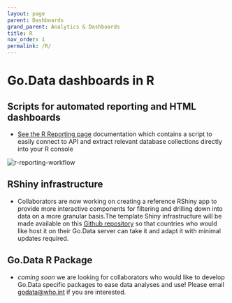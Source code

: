 ```yaml
---
layout: page
parent: Dashboards
grand_parent: Analytics & Dashboards
title: R
nav_order: 1
permalink: /R/
---
```


# Go.Data dashboards in R

## Scripts for automated reporting and HTML dashboards
- [See the R Reporting page](https://github.com/WorldHealthOrganization/godata/blob/master/analytics/r-reporting) documentation which contains a script to easily connect to API and extract relevant database collections directly into your R console 

![r-reporting-workflow](../assets/R_reporting_workflow.PNG)

## RShiny infrastructure
- Collaborators are now working on creating a reference RShiny app to provide more interactive components for filtering and drilling down into data on a more granular basis.The template Shiny infrastructure will be made available on this [Github repository](https://github.com/WorldHealthOrganization/godata/blob/master/analytics/r-shiny) so that countries who would like host it on their Go.Data server can take it and adapt it with minimal updates required.

## Go.Data R Package
- _coming soon_ we are looking for collaborators who would like to develop Go.Data specific packages to ease data analyses and use! Please email godata@who.int if you are interested.




